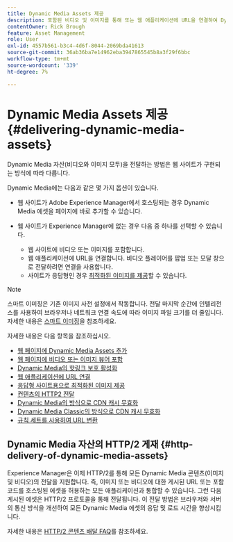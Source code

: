 ```yaml
---
title: Dynamic Media Assets 제공
description: 포함된 비디오 및 이미지를 통해 또는 웹 애플리케이션에 URL을 연결하여 Dynamic Media 자산을 웹 페이지에 전달하는 방법을 알아봅니다.
contentOwner: Rick Brough
feature: Asset Management
role: User
exl-id: 4557b561-b3c4-4d6f-8044-2069bda41613
source-git-commit: 36ab36ba7e14962eba3947865545b8a3f29f6bbc
workflow-type: tm+mt
source-wordcount: '339'
ht-degree: 7%

---
```


# Dynamic Media Assets 제공{#delivering-dynamic-media-assets}

Dynamic Media 자산(비디오와 이미지 모두)을 전달하는 방법은 웹 사이트가 구현되는 방식에 따라 다릅니다.

Dynamic Media에는 다음과 같은 몇 가지 옵션이 있습니다.

* 웹 사이트가 Adobe Experience Manager에서 호스팅되는 경우 Dynamic Media 에셋을 페이지에 바로 추가할 수 있습니다.
* 웹 사이트가 Experience Manager에 없는 경우 다음 중 하나를 선택할 수 있습니다.

   * 웹 사이트에 비디오 또는 이미지를 포함합니다.
   * 웹 애플리케이션에 URL을 연결합니다. 비디오 플레이어를 팝업 또는 모달 창으로 전달하려면 연결을 사용합니다.
   * 사이트가 응답형인 경우 [최적화된 이미지를 제공](/help/assets/dynamic-media/responsive-site.md)할 수 있습니다.

>[!NOTE]
>
>스마트 이미징은 기존 이미지 사전 설정에서 작동합니다. 전달 마지막 순간에 인텔리전스를 사용하여 브라우저나 네트워크 연결 속도에 따라 이미지 파일 크기를 더 줄입니다. 자세한 내용은 [스마트 이미징](/help/assets/dynamic-media/imaging-faq.md)을 참조하세요.

자세한 내용은 다음 항목을 참조하십시오.

* [웹 페이지에 Dynamic Media Assets 추가](/help/assets/dynamic-media/adding-dynamic-media-assets-to-pages.md)
* [웹 페이지에 비디오 또는 이미지 뷰어 포함](/help/assets/dynamic-media/embed-code.md)
* [Dynamic Media의 핫링크 보호 활성화](/help/assets/dynamic-media/hotlink-protection.md)
* [웹 애플리케이션에 URL 연결](/help/assets/dynamic-media/linking-urls-to-yourwebapplication.md)
* [응답형 사이트용으로 최적화된 이미지 제공](/help/assets/dynamic-media/responsive-site.md)
* [컨텐츠의 HTTP2 전달](/help/assets/dynamic-media/http2faq.md)
* [Dynamic Media의 방식으로 CDN 캐시 무효화](/help/assets/dynamic-media/invalidate-cdn-cache-dynamic-media.md)
* [Dynamic Media Classic의 방식으로 CDN 캐시 무효화](/help/assets/dynamic-media/invalidate-cdn-cache-dm-classic.md)
* [규칙 세트를 사용하여 URL 변환](/help/assets/dynamic-media/using-rulesets-to-transform-urls.md)

## Dynamic Media 자산의 HTTP/2 게재 {#http-delivery-of-dynamic-media-assets}

Experience Manager은 이제 HTTP/2를 통해 모든 Dynamic Media 콘텐츠(이미지 및 비디오)의 전달을 지원합니다. 즉, 이미지 또는 비디오에 대한 게시된 URL 또는 포함 코드를 호스팅된 에셋을 허용하는 모든 애플리케이션과 통합할 수 있습니다. 그런 다음 게시된 에셋은 HTTP/2 프로토콜을 통해 전달됩니다. 이 전달 방법은 브라우저와 서버의 통신 방식을 개선하여 모든 Dynamic Media 에셋의 응답 및 로드 시간을 향상시킵니다.

자세한 내용은 [HTTP/2 콘텐츠 배달 FAQ](/help/assets/dynamic-media/http2faq.md)를 참조하세요.
